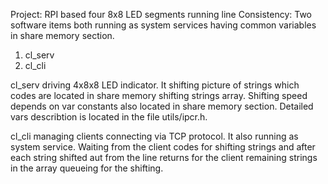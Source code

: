 Project:
RPI based four 8x8 LED segments running line
Consistency:
Two software items both running as system services having common variables in 
share memory section.
1. cl_serv
2. cl_cli

cl_serv driving 4x8x8 LED indicator. It shifting picture of strings which codes
are located in share memory shifting strings array. Shifting speed depends
on var constants also located in share memory section. Detailed vars 
describtion is located in the file utils/ipcr.h.

cl_cli managing clients connecting via TCP protocol. It also running as system 
service. Waiting from the client codes for shifting strings and after each 
string shifted aut from the line returns for the client remaining strings in
the array queueing for the shifting.

